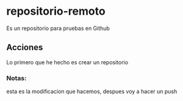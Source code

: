 # repositorio-remoto
Es un repositorio para pruebas en Github
## Acciones
Lo primero que he hecho es crear un repositorio
### Notas:
esta es la modificacion que hacemos, despues voy a hacer un push

